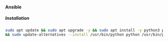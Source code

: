 #### Ansible

##### Installation
```bash
sudo apt update && sudo apt upgrade -y && sudo apt install -y python3 python3-pip git \
&& sudo update-alternatives --install /usr/bin/python python /usr/bin/python3 2 && pip3 install ansible
```
